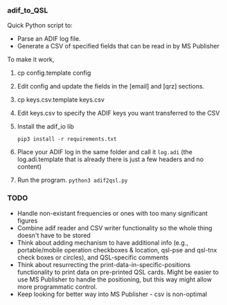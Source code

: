 ### adif_to_QSL

Quick Python script to:

* Parse an ADIF log file.
* Generate a CSV of specified fields that can be read in by MS Publisher

To make it work, 

1. cp config.template config

2. Edit config and update the fields in the [email] and [qrz] sections.

3. cp keys.csv.template keys.csv

4. Edit keys.csv to specify the ADIF keys you want transferred to the CSV

5. Install the adif_io lib

   `pip3 install -r requirements.txt`

6. Place your ADIF log in the same folder and call it `log.adi` (the
   log.adi.template that is already there is just a few headers and no
   content)

7. Run the program.
   `python3 adif2qsl.py`

### TODO ###
  * Handle non-existant frequencies or ones with too many significant
    figures
  * Combine adif reader and CSV writer functionality so the whole thing
    doesn't have to be stored
  * Think about adding mechanism to have additional info (e.g.,
    portable/mobile operation checkboxes & location, qsl-pse and qsl-tnx
    check boxes or circles), and QSL-specific comments
  * Think about resurrecting the print-data-in-specific-positions
    functionality to print data on pre-printed QSL cards.  Might be
    easier to use MS Publisher to handle the positioning, but this way
    might allow more programmatic control.
  * Keep looking for better way into MS Publisher - csv is non-optimal
